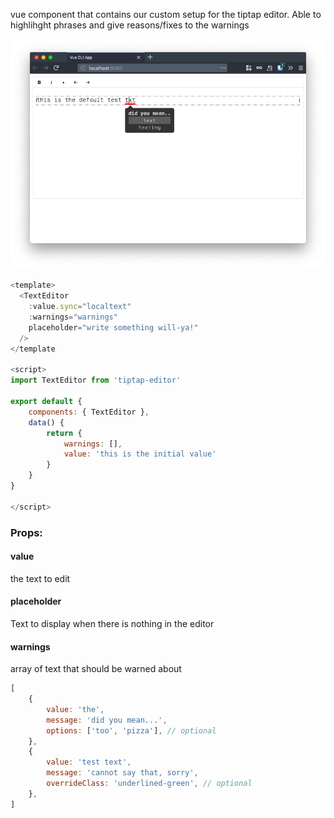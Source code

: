 vue component that contains our custom setup for the tiptap editor. Able to highlihght phrases and give reasons/fixes to the warnings

![example image](img/example.png)

```js
<template>
  <TextEditor
    :value.sync="localtext"
    :warnings="warnings"
    placeholder="write something will-ya!"
  />
</template

<script>
import TextEditor from 'tiptap-editor'

export default {
    components: { TextEditor },
    data() {
        return {
            warnings: [],
            value: 'this is the initial value'
        }
    }
}

</script>
```


### Props:

#### value
the text to edit

#### placeholder
Text to display when there is nothing in the editor

#### warnings
array of text that should be warned about
```js
[
    {
        value: 'the',
        message: 'did you mean...',
        options: ['too', 'pizza'], // optional
    },
    {
        value: 'test text',
        message: 'cannot say that, sorry',
        overrideClass: 'underlined-green', // optional
    },
]
```
